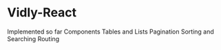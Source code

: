 # Vidly-React

Implemented so far
  Components
  Tables and Lists
  Pagination Sorting and Searching
  Routing
